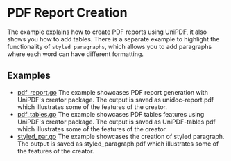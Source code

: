 # PDF Report Creation

The example explains how to create PDF reports using UniPDF, it also shows you how to add tables. There is a separate example to highlight the functionality of `styled paragraphs`, which allows you to add paragraphs where each word can have different formatting.  

## Examples

- [pdf_report.go](pdf_report.go) The example showcases PDF report generation with UniPDF's creator package. The output is saved as unidoc-report.pdf which illustrates some of the features of the creator.
- [pdf_tables.go](pdf_tables.go) The example showcases PDF tables features using UniPDF's creator package. The output is saved as UniPDF-tables.pdf which illustrates some of the features of the creator.
- [styled_par.go](styled_par.go) The example showcases the creation of styled paragraph. The output is saved as styled_paragraph.pdf which illustrates some of the features of the creator.
